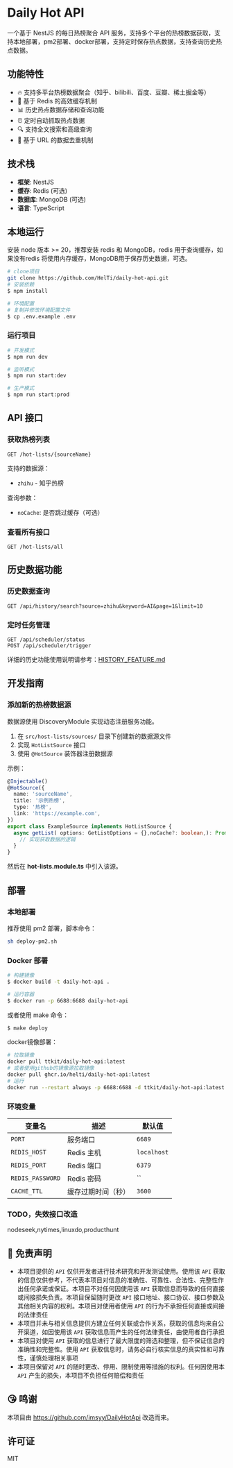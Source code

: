 # Daily Hot API

一个基于 NestJS 的每日热榜聚合 API 服务，支持多个平台的热榜数据获取，支持本地部署，pm2部署、docker部署，支持定时保存热点数据，支持查询历史热点数据。

## 功能特性

- 🔥 支持多平台热榜数据聚合（知乎、bilibili、百度、豆瓣、稀土掘金等）
- 🚀 基于 Redis 的高效缓存机制
- 📊 历史热点数据存储和查询功能
- ⏰ 定时自动抓取热点数据
- 🔍 支持全文搜索和高级查询
- 🎯 基于 URL 的数据去重机制

## 技术栈
- **框架**: NestJS
- **缓存**: Redis (可选)
- **数据库**: MongoDB (可选)
- **语言**: TypeScript

## 本地运行
安装 node 版本 >= 20，推荐安装 redis 和 MongoDB，redis 用于查询缓存，如果没有redis 将使用内存缓存，MongoDB用于保存历史数据，可选。
```bash
# clone项目
git clone https://github.com/HelTi/daily-hot-api.git
# 安装依赖
$ npm install

# 环境配置
# 复制并修改环境配置文件
$ cp .env.example .env
```

### 运行项目
 
```bash
# 开发模式
$ npm run dev

# 监听模式
$ npm run start:dev

# 生产模式
$ npm run start:prod
```

## API 接口

### 获取热榜列表

```
GET /hot-lists/{sourceName}
```

支持的数据源：
- `zhihu` - 知乎热榜

查询参数：
- `noCache`: 是否跳过缓存（可选）

### 查看所有接口

```
GET /hot-lists/all
```

## 历史数据功能

### 历史数据查询

```
GET /api/history/search?source=zhihu&keyword=AI&page=1&limit=10
```

### 定时任务管理

```
GET /api/scheduler/status
POST /api/scheduler/trigger
```

详细的历史功能使用说明请参考：[HISTORY_FEATURE.md](./HISTORY_FEATURE.md)

## 开发指南

### 添加新的热榜数据源
数据源使用 DiscoveryModule 实现动态注册服务功能。

1. 在 `src/host-lists/sources/` 目录下创建新的数据源文件
2. 实现 `HotListSource` 接口
3. 使用 `@HotSource` 装饰器注册数据源

示例：

```typescript
@Injectable()
@HotSource({
  name: 'sourceName',
  title: '示例热榜',
  type: '热榜',
  link: 'https://example.com',
})
export class ExampleSource implements HotListSource {
  async getList( options: GetListOptions = {},noCache?: boolean,): Promise<HotListGetListResponse[]> {
    // 实现获取数据的逻辑
  }
}
```
然后在 **hot-lists.module.ts** 中引入该源。

## 部署

### 本地部署
推荐使用 pm2 部署，脚本命令：
```sh
sh deploy-pm2.sh
```

### Docker 部署

```bash
# 构建镜像
$ docker build -t daily-hot-api .

# 运行容器
$ docker run -p 6688:6688 daily-hot-api
```
或者使用 make 命令：

```bash
$ make deploy
```

docker镜像部署：
```bash
# 拉取镜像
docker pull ttkit/daily-hot-api:latest
# 或者使用github的镜像源拉取镜像
docker pull ghcr.io/helti/daily-hot-api:latest
# 运行
docker run --restart always -p 6688:6688 -d ttkit/daily-hot-api:latest
```



### 环境变量

| 变量名 | 描述 | 默认值 |
|--------|------|--------|
| `PORT` | 服务端口 | `6689` |
| `REDIS_HOST` | Redis 主机 | `localhost` |
| `REDIS_PORT` | Redis 端口 | `6379` |
| `REDIS_PASSWORD` | Redis 密码 | `` |
| `CACHE_TTL` | 缓存过期时间（秒） | `3600` |

### TODO，失效接口改造
nodeseek,nytimes,linuxdo,producthunt


## 📢 免责声明

- 本项目提供的 `API` 仅供开发者进行技术研究和开发测试使用。使用该 `API` 获取的信息仅供参考，不代表本项目对信息的准确性、可靠性、合法性、完整性作出任何承诺或保证。本项目不对任何因使用该 `API` 获取信息而导致的任何直接或间接损失负责。本项目保留随时更改 `API` 接口地址、接口协议、接口参数及其他相关内容的权利。本项目对使用者使用 `API` 的行为不承担任何直接或间接的法律责任
- 本项目并未与相关信息提供方建立任何关联或合作关系，获取的信息均来自公开渠道，如因使用该 `API` 获取信息而产生的任何法律责任，由使用者自行承担
- 本项目对使用 `API` 获取的信息进行了最大限度的筛选和整理，但不保证信息的准确性和完整性。使用 `API` 获取信息时，请务必自行核实信息的真实性和可靠性，谨慎处理相关事项
- 本项目保留对 `API` 的随时更改、停用、限制使用等措施的权利。任何因使用本 `API` 产生的损失，本项目不负担任何赔偿和责任

## 😘 鸣谢
本项目由 https://github.com/imsyy/DailyHotApi 改造而来。

## 许可证

MIT

